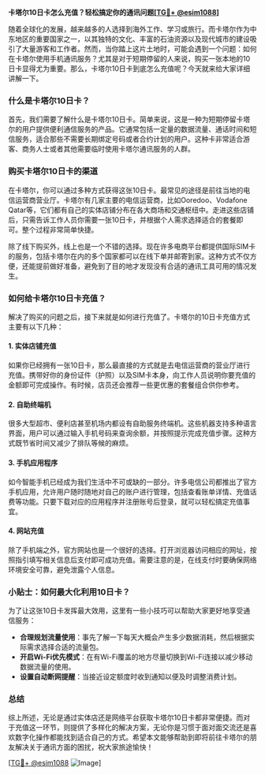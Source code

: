 **卡塔尔10日卡怎么充值？轻松搞定你的通讯问题[[TG💪+ @esim1088](https://t.me/s/esim1088)]**

随着全球化的发展，越来越多的人选择到海外工作、学习或旅行。而卡塔尔作为中东地区的重要国家之一，以其独特的文化、丰富的石油资源以及现代城市的建设吸引了大量游客和工作者。然而，当你踏上这片土地时，可能会遇到一个问题：如何在卡塔尔使用手机通讯服务？尤其是对于短期停留的人来说，购买一张本地的10日卡显得尤为重要。那么，卡塔尔10日卡到底怎么充值呢？今天就来给大家详细讲解一下。

### 什么是卡塔尔10日卡？

首先，我们需要了解什么是卡塔尔10日卡。简单来说，这是一种为短期停留卡塔尔的用户提供便利通信服务的产品。它通常包括一定量的数据流量、通话时间和短信服务，适合那些不需要长期绑定号码或者合约计划的用户。这种卡非常适合游客、商务人士或者其他需要临时使用卡塔尔通讯服务的人群。

### 购买卡塔尔10日卡的渠道

在卡塔尔，你可以通过多种方式获得这张10日卡。最常见的途径是前往当地的电信运营商营业厅。卡塔尔有几家主要的电信运营商，比如Ooredoo、Vodafone Qatar等，它们都有自己的实体店铺分布在各大商场和交通枢纽中。走进这些店铺后，只需告诉工作人员你需要一张10日卡，并根据个人需求选择适合的套餐即可。整个过程非常简单快捷。

除了线下购买外，线上也是一个不错的选择。现在许多电商平台都提供国际SIM卡的服务，包括卡塔尔在内的多个国家都可以在线下单并邮寄到家。这种方式不仅方便，还能提前做好准备，避免到了目的地才发现没有合适的通讯工具可用的情况发生。

### 如何给卡塔尔10日卡充值？

解决了购买的问题之后，接下来就是如何进行充值了。卡塔尔的10日卡充值方式主要有以下几种：

#### 1. 实体店铺充值
如果你已经拥有一张10日卡，那么最直接的方式就是去电信运营商的营业厅进行充值。携带好你的身份证件（护照）以及SIM卡本身，向工作人员说明你要充值的金额即可完成操作。有时候，店员还会推荐一些更优惠的套餐组合供你参考。

#### 2. 自助终端机
很多大型超市、便利店甚至机场内都设有自助服务终端机。这些机器支持多种语言界面，用户可以通过输入手机号码来查询余额，并按照提示完成充值步骤。这种方式既节省时间又减少了排队等候的麻烦。

#### 3. 手机应用程序
如今智能手机已经成为我们生活中不可或缺的一部分。许多电信公司都推出了官方手机应用，允许用户随时随地对自己的账户进行管理，包括查看账单详情、充值话费等功能。只要下载对应的应用程序并注册账号后登录，就可以轻松搞定充值事宜。

#### 4. 网站充值
除了手机端之外，官方网站也是一个很好的选择。打开浏览器访问相应的网址，按照指引填写相关信息后支付即可成功充值。需要注意的是，在线支付时要确保网络环境安全可靠，避免泄露个人信息。

### 小贴士：如何最大化利用10日卡？

为了让这张10日卡发挥最大效用，这里有一些小技巧可以帮助大家更好地享受通信服务：

- **合理规划流量使用**：事先了解一下每天大概会产生多少数据消耗，然后根据实际需求选择合适的流量包。
- **开启Wi-Fi优先模式**：在有Wi-Fi覆盖的地方尽量切换到Wi-Fi连接以减少移动数据流量的使用。
- **设置自动断网提醒**：当接近设定额度时收到通知以便及时调整消费计划。

### 总结

综上所述，无论是通过实体店还是网络平台获取卡塔尔10日卡都非常便捷。而对于充值这一环节，则提供了多样化的解决方案，无论你是习惯于面对面交流还是喜欢数字化操作都能找到适合自己的方式。希望本文能够帮助到即将前往卡塔尔的朋友解决关于通讯方面的困扰，祝大家旅途愉快！

[[TG💪+ @esim1088](https://t.me/s/esim1088) ![Image](https://i.postimg.cc/4NQfJmqS/Snipaste-2025-05-13-00-14-12.png)]